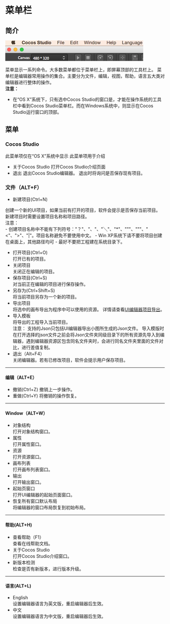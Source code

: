 # 菜单栏

## 简介

![](./res/menu_bar_OSX.png)

菜单显示一系列命令。大多数菜单都位于菜单栏上，即屏幕顶部的工具栏上。
菜单栏是编辑器常用操作的集合。主要分为文件，编辑，视图，帮助，语言五大类对编辑器进行整体的操作。   
**注意：**
- 在“OS X”系统下，只有选中Cocos Studio的窗口是，才能在操作系统的工具栏中看到Cocos Studio菜单栏。而在Windows系统中，则显示在Cocos Studio运行窗口的顶部。


## 菜单
### Cocos Studio
此菜单项仅在“OS X”系统中显示
此菜单项用于介绍

- 关于Cocos Studio
	打开Cocos Studio介绍页面
- 退出
	退出Cocos Studio编辑器。 退出时将询问是否保存现有项目。
### 文件（ALT+F）



- 新建项目(Ctrl+N)  

创建一个新的UI项目，如果当前有打开的项目，软件会提示是否保存当前项目。新建项目时需要设置项目名称和项目路径。   
注意：  
	- 创建项目名称中不能有下列符号："？"、"、"、"╲"、"*"、"""、"""、"<"、">"、"|"。项目名称避免不要使用中文。
	- Win XP系统下请不要将项目创建在桌面上，其他路径均可
	- 最好不要把工程建在系统目录下。

- 打开项目(Ctrl+O)   
	打开已有的项目。
-  关闭项目  
	关闭正在编辑的项目。  
-  保存项目(Ctrl+S)   
	对当前正在编辑的项目进行保存操作。 
- 另存为(Ctrl+Shift+S)   
	将当前项目另存为一个新的项目。   
-  导出项目   
	将选中的画布导出为程序中可以使用的资源。 详情请查看[UI编辑器项目导出](zh.md)。   
-  导入模板   
	将导出的工程导入当前项目。   
		注意：
		支持的Json只包括UI编辑器导出小图所生成的Json文件。
		导入模版时在打开选择的json文件之前会将Json文件夹同级目录下的所有资源先导入到编辑器，遇到编辑器资源区包含同名文件夹时，会进行同名文件夹里面的文件对比，进行差值复制。
- 退出（Alt+F4）  
	关闭编辑器。若有已修改项目，软件会提示用户保存项目。 

----------

#### 编辑（ALT+E）

-  撤销(Ctrl+Z)
	撤销上一步操作。
-  重做(Ctrl+Y)
  	将撤销的操作恢复。

----------
#### Window（ALT+W）  

- 对象结构  
	打开对象结构窗口。  
- 属性  
	打开属性窗口。  
- 资源   
	打开资源窗口。  
- 画布列表   
	打开画布列表窗口。
- 输出   
	打开输出窗口。
- 起始页窗口   
	打开UI编辑器的起始页面窗口。
- 恢复所有窗口默认布局   
	将编辑器的窗口布局恢复到初始布局。

----------

#### 帮助(ALT+H)

- 查看帮助（F1）   
	查看在线帮助文档。
- 关于Cocos Studio   
	打开Cocos Studio介绍窗口。
- 新版本检测   
	检查是否有新版本，进行版本升级。

----------

#### 语言(ALT+L)

- English    
	设置编辑器语言为英文版，重启编辑器后生效。
- 中文    
	设置编辑器语言为中文版，重启编辑器后生效。